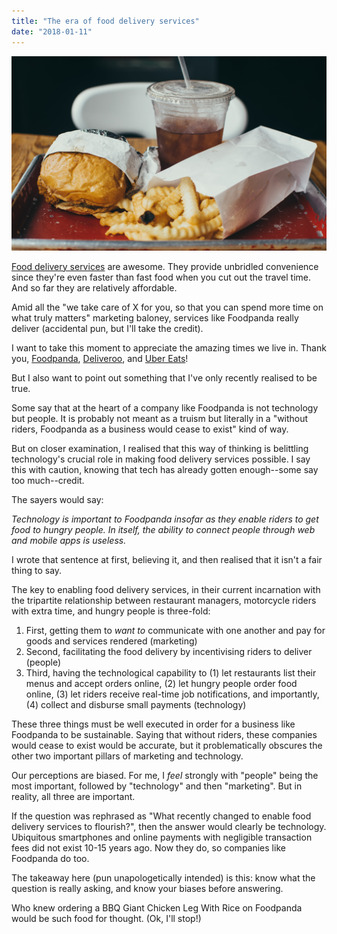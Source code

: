 ```yaml
---
title: "The era of food delivery services"
date: "2018-01-11"
---
```


![fast food delivery](images/christopher-flowers-267934.jpg)

[Food delivery services](https://techcrunch.com/tag/food-delivery/) are awesome. They provide unbridled convenience since they're even faster than fast food when you cut out the travel time. And so far they are relatively affordable.

Amid all the "we take care of X for you, so that you can spend more time on what truly matters" marketing baloney, services like Foodpanda really deliver (accidental pun, but I'll take the credit).

I want to take this moment to appreciate the amazing times we live in. Thank you, [Foodpanda](https://www.foodpanda.sg/), [Deliveroo](https://deliveroo.com/), and [Uber Eats](https://www.ubereats.com/)!

But I also want to point out something that I've only recently realised to be true.

Some say that at the heart of a company like Foodpanda is not technology but people. It is probably not meant as a truism but literally in a "without riders, Foodpanda as a business would cease to exist" kind of way.

But on closer examination, I realised that this way of thinking is belittling technology's crucial role in making food delivery services possible. I say this with caution, knowing that tech has already gotten enough--some say too much--credit.

The sayers would say:

_Technology is important to Foodpanda insofar as they enable riders to get food to hungry people. In itself, the ability to connect people through web and mobile apps is useless._

I wrote that sentence at first, believing it, and then realised that it isn't a fair thing to say.

The key to enabling food delivery services, in their current incarnation with the tripartite relationship between restaurant managers, motorcycle riders with extra time, and hungry people is three-fold:

1. First, getting them to _want to_ communicate with one another and pay for goods and services rendered (marketing)
2. Second, facilitating the food delivery by incentivising riders to deliver (people)
3. Third, having the technological capability to (1) let restaurants list their menus and accept orders online, (2) let hungry people order food online, (3) let riders receive real-time job notifications, and importantly, (4) collect and disburse small payments (technology)

These three things must be well executed in order for a business like Foodpanda to be sustainable. Saying that without riders, these companies would cease to exist would be accurate, but it problematically obscures the other two important pillars of marketing and technology.

Our perceptions are biased. For me, I _feel_ strongly with "people" being the most important, followed by "technology" and then "marketing". But in reality, all three are important.

If the question was rephrased as "What recently changed to enable food delivery services to flourish?", then the answer would clearly be technology. Ubiquitous smartphones and online payments with negligible transaction fees did not exist 10-15 years ago. Now they do, so companies like Foodpanda do too.

The takeaway here (pun unapologetically intended) is this: know what the question is really asking, and know your biases before answering.

Who knew ordering a BBQ Giant Chicken Leg With Rice on Foodpanda would be such food for thought. (Ok, I'll stop!)
